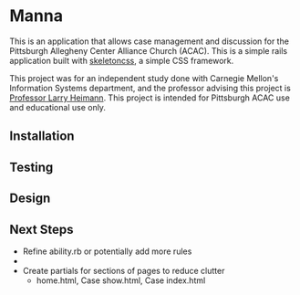 # Manna
This is an application that allows case management and discussion for the Pittsburgh Allegheny Center Alliance Church (ACAC). This is a simple rails application built with [skeletoncss](getskeleton.com), a simple CSS framework.

This project was for an independent study done with Carnegie Mellon's Information Systems department, and the professor advising this project is [Professor Larry Heimann](https://github.com/profh). This project is intended for Pittsburgh ACAC use and educational use only.

## Installation



## Testing


## Design


## Next Steps

- Refine ability.rb or potentially add more rules
-
- Create partials for sections of pages to reduce clutter
  - home.html, Case show.html, Case index.html
